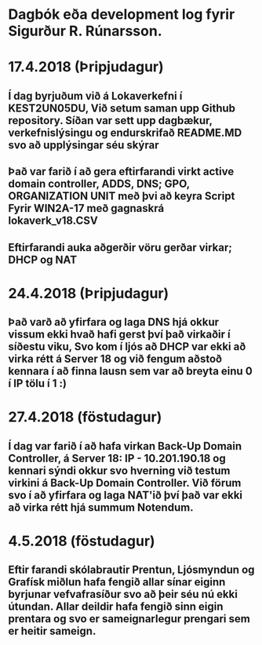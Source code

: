 # Dagbók eða development log fyrir Sigurður R. Rúnarsson.

# 17.4.2018 (Þripjudagur)
## Í dag byrjuðum við á Lokaverkefni í KEST2UN05DU, Við setum saman upp Github repository. Síðan var sett upp dagbækur, verkefnislýsingu og endurskrifað README.MD svo að upplýsingar séu skýrar
## Það var farið í að gera eftirfarandi virkt active domain controller, ADDS, DNS; GPO, ORGANIZATION UNIT með þvi að keyra Script Fyrir WIN2A-17 með gagnaskrá lokaverk_v18.CSV
## Eftirfarandi auka aðgerðir vöru gerðar virkar; DHCP og NAT

# 24.4.2018 (Þripjudagur)
## Það varð að yfirfara og laga DNS hjá okkur vissum ekki hvað hafi gerst því það virkaðir í síðestu viku, Svo kom í ljós að DHCP var ekki að virka rétt á Server 18 og við fengum aðstoð kennara í að finna lausn sem var að breyta einu 0 í IP tölu í 1 :)

# 27.4.2018 (föstudagur)
## Í dag var farið í að hafa virkan Back-Up Domain Controller, á Server 18: IP - 10.201.190.18 og kennari sýndi okkur svo hverning við testum virkini á Back-Up Domain Controller. Við förum svo í að yfirfara og laga NAT'ið því það var ekki að virka rétt hjá summum Notendum.

# 4.5.2018 (föstudagur)
## Eftir farandi skólabrautir Prentun, Ljósmyndun og Grafísk miðlun hafa fengið allar sínar eiginn byrjunar vefvafrasíður svo að þeir séu nú ekki útundan. Allar deildir hafa fengið sinn eigin prentara og svo er sameignarlegur prengari sem er heitir sameign.

